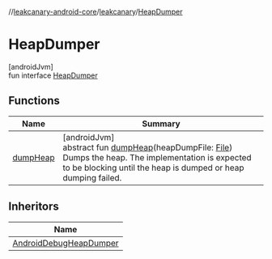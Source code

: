 //[leakcanary-android-core](../../../index.md)/[leakcanary](../index.md)/[HeapDumper](index.md)

# HeapDumper

[androidJvm]\
fun interface [HeapDumper](index.md)

## Functions

| Name | Summary |
|---|---|
| [dumpHeap](dump-heap.md) | [androidJvm]<br>abstract fun [dumpHeap](dump-heap.md)(heapDumpFile: [File](https://developer.android.com/reference/kotlin/java/io/File.html))<br>Dumps the heap. The implementation is expected to be blocking until the heap is dumped or heap dumping failed. |

## Inheritors

| Name |
|---|
| [AndroidDebugHeapDumper](../-android-debug-heap-dumper/index.md) |
